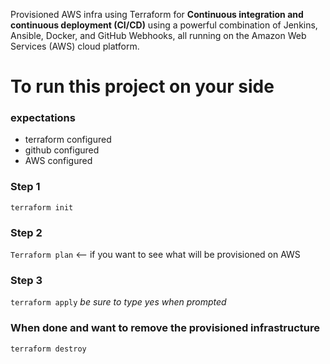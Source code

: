 Provisioned AWS infra using Terraform for **Continuous integration and continuous deployment (CI/CD)** using a powerful combination of Jenkins, Ansible, Docker, and GitHub Webhooks, all running on the Amazon Web Services (AWS) cloud platform.

# To run this project on your side
### expectations
- terraform configured
- github configured
- AWS configured


### Step 1
```terraform init```

### Step 2
```Terraform plan```
<-- if you want to see what will be provisioned on AWS

### Step 3
```terraform apply```
*be sure to type yes when prompted*

### When done and want to remove the provisioned infrastructure
```terraform destroy```